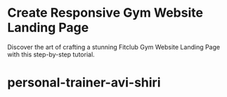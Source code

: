 # Create Responsive Gym Website Landing Page
Discover the art of crafting a stunning Fitclub Gym Website Landing Page with this step-by-step tutorial.
# personal-trainer-avi-shiri
